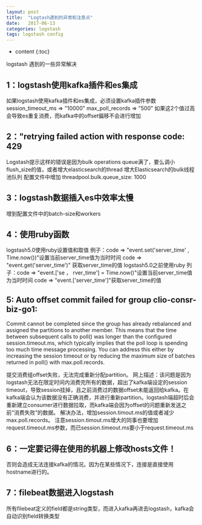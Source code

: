```yaml
---
layout: post
title:  "Logtash遇到的异常和注意点"
date:   2017-06-13
categories: logstash
tags: logstash config
---
```


* content
{:toc}

logstash 遇到的一些异常解决





## 1：logstash使用kafka插件和es集成

如果logstash使用kafka插件和es集成，必须设置kafka插件参数 
session_timeout_ms => "10000"
max_poll_records => "500"
如果这2个值过高会导致es重复消费，而kafka中的offset偏移不会进行增加

## 2："retrying failed action with response code: 429 

Logstash提示这样的错误是因为bulk operations queue满了，要么调小flush_size的值，或者增大elasticsearch的thread
增大Elasticsearch的bulk线程池队列
配置文件中增加
threadpool.bulk.queue_size: 1000

## 3：logstash数据插入es中效率太慢

增到配置文件中的batch-size和workers

## 4：使用ruby函数

logstash5.0使用ruby设置值和取值
例子：code => "event.set('server_time' , Time.now())"设置当前server_time值为当时时间
          code => "event.get('server_time')" 获取server_time的值
logstash5.0之前使用ruby
 列子：code => "event.['se ， rver_time'] = Time.now()"设置当前server_time值为当时时间
          code => "event.['server_time']"获取server_time的值

## 5: Auto offset commit failed for group clio-consr-biz-go1:

  Commit cannot be completed since the group has already rebalanced and assigned the partitions to another member. 
  This means that the time between subsequent calls to poll() was longer than the configured session.timeout.ms,
   which typically implies that the poll loop is spending too much time message processing.
 You can address this either by increasing the session timeout or by reducing the maximum size of batches returned in poll() with max.poll.records.


提交消费组offset失败，无法完成重新分配partition。
网上描述：该问题是因为logstash无法在限定时间内消费完所有的数据，超出了kafka端设定的session timeout，导致session挂掉，且之前消费过的数据offset未能返回给kafka。在kafka端会认为该数据没有正确消费，并进行重新partition。logstash端超时后会重新建立consumer进行数据拉取，而kafka端会因为offset的问题重新发送之前“消费失败”的数据。
解决办法，增加session.timout.ms的值或者减少max.poll.records。
注意session.timout.ms增大的同事也要增加request.timeout.ms参数，而已session.timeout.ms要小于request.timeout.ms

## 6：一定要记得在使用的机器上修改hosts文件！

否则会造成无法连接kafka的情况。因为在某些情况下，连接是直接使用hostname进行的。

## 7：filebeat数据进入logstash

所有filebeat定义的field都是string类型，而进入kafka再进去logstash，kafka会自动识别field转换类型